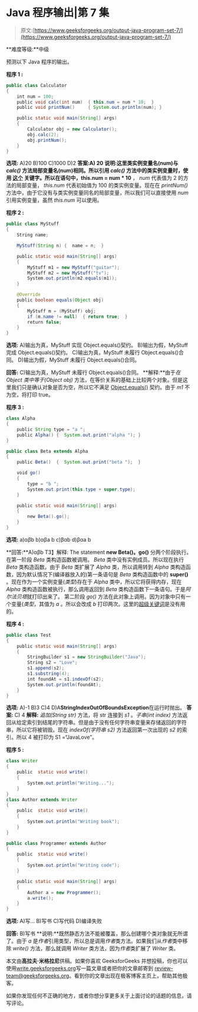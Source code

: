 # Java 程序输出|第 7 集

> 原文:[https://www.geeksforgeeks.org/output-java-program-set-7/](https://www.geeksforgeeks.org/output-java-program-set-7/)

**难度等级:**中级

预测以下 Java 程序的输出。

**程序 1 :**

```java
public class Calculator
{
    int num = 100;
    public void calc(int num)  { this.num = num * 10;  }
    public void printNum()     { System.out.println(num); }

    public static void main(String[] args)
    {
        Calculator obj = new Calculator();
        obj.calc(2);
        obj.printNum();
    }
}
```

**选项:**
A)20
B)100
C)1000
D)2
**答案:A) 20**
**说明:**这里类实例变量名(num)与 *calc()* 方法局部变量名(num)相同。所以引用 *calc()* 方法中的类实例变量时，使用 **[这个](https://www.geeksforgeeks.org/this-reference-in-java/)** 关键字。所以在语句**中，this.num = num * 10** ， *num* 代表值为 2 的方法的局部变量， *this.num* 代表初始值为 100 的类实例变量。现在在 *printNum()* 方法中，由于它没有与类实例变量同名的局部变量，所以我们可以直接使用 *num* 引用实例变量，虽然 *this.num* 可以使用。

**程序 2 :**

```java
public class MyStuff
{
    String name;

    MyStuff(String n) {  name = n;  }

    public static void main(String[] args)
    {
        MyStuff m1 = new MyStuff("guitar");
        MyStuff m2 = new MyStuff("tv");
        System.out.println(m2.equals(m1));
    }

    @Override
    public boolean equals(Object obj)
    {
        MyStuff m = (MyStuff) obj;
        if (m.name != null)  { return true;  }
        return false;
    }
}
```

**选项:**
A)输出为真，MyStuff 实现 Object.equals()契约。
B)输出为假，MyStuff 完成 Object.equals()契约。
C)输出为真，MyStuff 未履行 Object.equals()合同。
D)输出为假，MyStuff 未履行 Object.equals()合同。

**回答:** C)输出为真，MyStuff 未履行 Object.equals()合同。
**解释:**由于*在 Object 类中等于(Object obj)* 方法，在等价关系的基础上比较两个对象。但是这里我们只是确认对象是否为空，所以它不满足 [Object.equals()](https://www.geeksforgeeks.org/overriding-equals-method-in-java/) 契约。由于 *m1* 不为空，将打印 true。

**程序 3 :**

```java
class Alpha
{
    public String type = "a ";
    public Alpha() {  System.out.print("alpha "); }
}

public class Beta extends Alpha
{
    public Beta()  {  System.out.print("beta ");  }

    void go()
    {
        type = "b ";
        System.out.print(this.type + super.type);
    }

    public static void main(String[] args)
    {
        new Beta().go();
    }
}
```

**选项:**
a)αβb
b)αβa b
c)βαb
d)βαa b

**回答:**A)αβb
T3】解释: The statement **new Beta()。go()** 分两个阶段执行。在第一阶段 *Beta* 类构造函数被调用。 *Beta* 类中没有实例成员。所以现在执行 *Beta* 类构造函数。由于 *Beta* 类扩展了 *Alpha* 类，所以调用转到 *Alpha* 类构造函数，因为默认情况下(编译器放入的)第一条语句是 *Beta* 类构造函数中的 **super()** 。现在作为一个实例变量(*类型*)存在于 *Alpha* 类中，所以它将获得内存，现在 *Alpha* 类构造函数被执行，那么调用返回到 *Beta* 类构造函数下一条语句。于是*阿尔法贝塔*就打印出来了。
第二阶段 *go()* 方法在此对象上调用。因为对象中只有一个变量(*类型*，其值为 *a* 。所以会改成 *b* 打印两次。这里的[超级关键词](https://www.geeksforgeeks.org/super-keyword/)是没有用的。

**程序 4 :**

```java
public class Test
{
    public static void main(String[] args)
    {
        StringBuilder s1 = new StringBuilder("Java");
        String s2 = "Love";
        s1.append(s2);
        s1.substring(4);
        int foundAt = s1.indexOf(s2);
        System.out.println(foundAt);
    }
}
```

**选项:**
A)-1
B)3
C)4
D)A**StringIndexOutOfBoundsException**在运行时抛出。
**答案:** C) 4
**解释:** *追加(String str)* 方法，将 str 连接到 *s1* 。*子串(int index)* 方法返回从给定索引到结尾的字符串。但是由于没有任何字符串变量来存储返回的字符串，所以它将被销毁。现在 *indexOf(字符串 s2)* 方法返回第一次出现的 *s2* 的索引。所以 4 被打印为 S1 =“JavaLove”。

**程序 5 :**

```java
class Writer
{
    public  static void write()
    {
        System.out.println("Writing...");
    }
}
class Author extends Writer
{
    public  static void write()
    {
        System.out.println("Writing book");
    }
}

public class Programmer extends Author
{
    public  static void write()
    {
        System.out.println("Writing code");
    }

    public static void main(String[] args)
    {
        Author a = new Programmer();
        a.write();
    }
}
```

**选项:**
A)写…
B)写书
C)写代码
D)编译失败

**回答:** B)写书
**说明:**既然静态方法不能被覆盖，那么创建哪个类对象就无所谓了。由于 *a* 是*作者*引用类型，所以总是调用*作者*类方法。如果我们从*作者*类中移除 *write()* 方法，那么就调用 *Writer* 类方法，因为*作者*类扩展了 *Writer* 类。

本文由**高拉夫·米格拉尼**供稿。如果你喜欢 GeeksforGeeks 并想投稿，你也可以使用[write.geeksforgeeks.org](https://write.geeksforgeeks.org)写一篇文章或者把你的文章邮寄到 review-team@geeksforgeeks.org。看到你的文章出现在极客博客主页上，帮助其他极客。

如果你发现任何不正确的地方，或者你想分享更多关于上面讨论的话题的信息，请写评论。